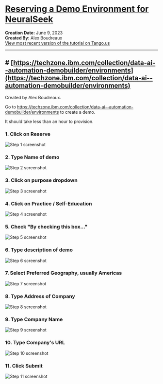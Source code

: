 # [Reserving a Demo Environment for NeuralSeek](https://app.tango.us/app/workflow/58dde586-1cd0-4666-b3db-ebec0cd62543?utm_source=markdown&utm_medium=markdown&utm_campaign=workflow%20export%20links)

__Creation Date:__ June 9, 2023  
__Created By:__ Alex Boudreaux  
[View most recent version of the tutorial on Tango.us](https://app.tango.us/app/workflow/58dde586-1cd0-4666-b3db-ebec0cd62543?utm_source=markdown&utm_medium=markdown&utm_campaign=workflow%20export%20links)



***




## # [https://techzone.ibm.com/collection/data-ai--automation-demobuilder/environments](https://techzone.ibm.com/collection/data-ai--automation-demobuilder/environments)
Created by Alex Boudreaux.

Go to https://techzone.ibm.com/collection/data-ai--automation-demobuilder/environments to create a demo.

It should take less than an hour to provision.


### 1. Click on Reserve
![Step 1 screenshot](https://images.tango.us/workflows/58dde586-1cd0-4666-b3db-ebec0cd62543/steps/927e8300-d22d-429c-8e89-bd4e9d27626a/a8b9b3db-2413-469f-81be-b8a5859db6f7.png?crop=focalpoint&fit=crop&fp-x=0.3705&fp-y=0.5561&fp-z=1.4182&w=1200&border=2%2CF4F2F7&border-radius=8%2C8%2C8%2C8&border-radius-inner=8%2C8%2C8%2C8&blend-align=bottom&blend-mode=normal&blend-x=0&blend-w=1200&blend64=aHR0cHM6Ly9pbWFnZXMudGFuZ28udXMvc3RhdGljL21hZGUtd2l0aC10YW5nby13YXRlcm1hcmstdjIucG5n&mark-x=255&mark-y=306&m64=aHR0cHM6Ly9pbWFnZXMudGFuZ28udXMvc3RhdGljL2JsYW5rLnBuZz9tYXNrPWNvcm5lcnMmYm9yZGVyPTYlMkNGRjc0NDImdz02ODkmaD02OCZmaXQ9Y3JvcCZjb3JuZXItcmFkaXVzPTEw)


### 2. Type Name of demo
![Step 2 screenshot](https://images.tango.us/workflows/58dde586-1cd0-4666-b3db-ebec0cd62543/steps/871d0290-9947-490b-84e1-8785a68c02f5/dd3140d4-a0b4-4baf-9240-b00ddb1dcff0.png?crop=focalpoint&fit=crop&fp-x=0.3884&fp-y=0.2835&fp-z=1.0205&w=1200&border=2%2CF4F2F7&border-radius=8%2C8%2C8%2C8&border-radius-inner=8%2C8%2C8%2C8&blend-align=bottom&blend-mode=normal&blend-x=0&blend-w=1200&blend64=aHR0cHM6Ly9pbWFnZXMudGFuZ28udXMvc3RhdGljL21hZGUtd2l0aC10YW5nby13YXRlcm1hcmstdjIucG5n&mark-x=25&mark-y=180&m64=aHR0cHM6Ly9pbWFnZXMudGFuZ28udXMvc3RhdGljL2JsYW5rLnBuZz9tYXNrPWNvcm5lcnMmYm9yZGVyPTYlMkNGRjc0NDImdz05MDImaD0zMyZmaXQ9Y3JvcCZjb3JuZXItcmFkaXVzPTEw)


### 3. Click on purpose dropdown 
![Step 3 screenshot](https://images.tango.us/workflows/58dde586-1cd0-4666-b3db-ebec0cd62543/steps/03417763-4dc7-4d6b-9853-c935001b6815/b8075899-1f6c-4d3d-9b72-bfabbf2827a7.png?crop=focalpoint&fit=crop&fp-x=0.3884&fp-y=0.4114&fp-z=1.0205&w=1200&border=2%2CF4F2F7&border-radius=8%2C8%2C8%2C8&border-radius-inner=8%2C8%2C8%2C8&blend-align=bottom&blend-mode=normal&blend-x=0&blend-w=1200&blend64=aHR0cHM6Ly9pbWFnZXMudGFuZ28udXMvc3RhdGljL21hZGUtd2l0aC10YW5nby13YXRlcm1hcmstdjIucG5n&mark-x=25&mark-y=269&m64=aHR0cHM6Ly9pbWFnZXMudGFuZ28udXMvc3RhdGljL2JsYW5rLnBuZz9tYXNrPWNvcm5lcnMmYm9yZGVyPTYlMkNGRjc0NDImdz05MDImaD0zMyZmaXQ9Y3JvcCZjb3JuZXItcmFkaXVzPTEw)


### 4. Click on Practice / Self-Education
![Step 4 screenshot](https://images.tango.us/workflows/58dde586-1cd0-4666-b3db-ebec0cd62543/steps/6c230403-22ec-4e71-ab52-33a335055269/72429f13-01e3-45e1-86b5-c4b042f91487.png?crop=focalpoint&fit=crop&fp-x=0.3884&fp-y=0.4902&fp-z=1.0205&w=1200&border=2%2CF4F2F7&border-radius=8%2C8%2C8%2C8&border-radius-inner=8%2C8%2C8%2C8&blend-align=bottom&blend-mode=normal&blend-x=0&blend-w=1200&blend64=aHR0cHM6Ly9pbWFnZXMudGFuZ28udXMvc3RhdGljL21hZGUtd2l0aC10YW5nby13YXRlcm1hcmstdjIucG5n&mark-x=25&mark-y=324&m64=aHR0cHM6Ly9pbWFnZXMudGFuZ28udXMvc3RhdGljL2JsYW5rLnBuZz9tYXNrPWNvcm5lcnMmYm9yZGVyPTYlMkNGRjc0NDImdz05MDImaD0zMyZmaXQ9Y3JvcCZjb3JuZXItcmFkaXVzPTEw)


### 5. Check "By checking this box..."
![Step 5 screenshot](https://images.tango.us/workflows/58dde586-1cd0-4666-b3db-ebec0cd62543/steps/80e2461f-ef76-4c55-9c05-c36c657a7e95/096b04dd-b640-462c-855a-60f2de9ba8d4.png?crop=focalpoint&fit=crop&fp-x=0.0282&fp-y=0.4887&fp-z=3.2377&w=1200&border=2%2CF4F2F7&border-radius=8%2C8%2C8%2C8&border-radius-inner=8%2C8%2C8%2C8&blend-align=bottom&blend-mode=normal&blend-x=0&blend-w=1200&blend64=aHR0cHM6Ly9pbWFnZXMudGFuZ28udXMvc3RhdGljL21hZGUtd2l0aC10YW5nby13YXRlcm1hcmstdjIucG5n&mark-x=100&mark-y=330&m64=aHR0cHM6Ly9pbWFnZXMudGFuZ28udXMvc3RhdGljL2JsYW5rLnBuZz9tYXNrPWNvcm5lcnMmYm9yZGVyPTYlMkNGRjc0NDImdz0yMCZoPTIwJmZpdD1jcm9wJmNvcm5lci1yYWRpdXM9MTA%3D)


### 6. Type description of demo
![Step 6 screenshot](https://images.tango.us/workflows/58dde586-1cd0-4666-b3db-ebec0cd62543/steps/26eada2f-97d9-4677-bb2c-663b865d3d93/04e675f6-27bb-4c77-9a26-68dbfc37084d.png?crop=focalpoint&fit=crop&fp-x=0.3884&fp-y=0.4641&fp-z=1.0205&w=1200&border=2%2CF4F2F7&border-radius=8%2C8%2C8%2C8&border-radius-inner=8%2C8%2C8%2C8&blend-align=bottom&blend-mode=normal&blend-x=0&blend-w=1200&blend64=aHR0cHM6Ly9pbWFnZXMudGFuZ28udXMvc3RhdGljL21hZGUtd2l0aC10YW5nby13YXRlcm1hcmstdjIucG5n&mark-x=25&mark-y=284&m64=aHR0cHM6Ly9pbWFnZXMudGFuZ28udXMvc3RhdGljL2JsYW5rLnBuZz9tYXNrPWNvcm5lcnMmYm9yZGVyPTYlMkNGRjc0NDImdz05MDImaD03NiZmaXQ9Y3JvcCZjb3JuZXItcmFkaXVzPTEw)


### 7. Select Preferred Geography, usually Americas
![Step 7 screenshot](https://images.tango.us/workflows/58dde586-1cd0-4666-b3db-ebec0cd62543/steps/4a056fd6-4673-4b63-bc40-4fe6b6241bad/12ebe6da-e031-4605-8079-c491350d9e40.png?crop=focalpoint&fit=crop&fp-x=0.3884&fp-y=0.6211&fp-z=1.0205&w=1200&border=2%2CF4F2F7&border-radius=8%2C8%2C8%2C8&border-radius-inner=8%2C8%2C8%2C8&blend-align=bottom&blend-mode=normal&blend-x=0&blend-w=1200&blend64=aHR0cHM6Ly9pbWFnZXMudGFuZ28udXMvc3RhdGljL21hZGUtd2l0aC10YW5nby13YXRlcm1hcmstdjIucG5n&mark-x=25&mark-y=401&m64=aHR0cHM6Ly9pbWFnZXMudGFuZ28udXMvc3RhdGljL2JsYW5rLnBuZz9tYXNrPWNvcm5lcnMmYm9yZGVyPTYlMkNGRjc0NDImdz05MDImaD0zMyZmaXQ9Y3JvcCZjb3JuZXItcmFkaXVzPTEw)


### 8. Type Address of Company
![Step 8 screenshot](https://images.tango.us/workflows/58dde586-1cd0-4666-b3db-ebec0cd62543/steps/28fc9988-807f-4b5e-85e5-5514b164a588/89326516-90a7-43f1-8877-a9fe1de74ecb.png?crop=focalpoint&fit=crop&fp-x=0.3884&fp-y=0.6280&fp-z=1.0205&w=1200&border=2%2CF4F2F7&border-radius=8%2C8%2C8%2C8&border-radius-inner=8%2C8%2C8%2C8&blend-align=bottom&blend-mode=normal&blend-x=0&blend-w=1200&blend64=aHR0cHM6Ly9pbWFnZXMudGFuZ28udXMvc3RhdGljL21hZGUtd2l0aC10YW5nby13YXRlcm1hcmstdjIucG5n&mark-x=25&mark-y=406&m64=aHR0cHM6Ly9pbWFnZXMudGFuZ28udXMvc3RhdGljL2JsYW5rLnBuZz9tYXNrPWNvcm5lcnMmYm9yZGVyPTYlMkNGRjc0NDImdz05MDImaD0zMyZmaXQ9Y3JvcCZjb3JuZXItcmFkaXVzPTEw)


### 9. Type Company Name
![Step 9 screenshot](https://images.tango.us/workflows/58dde586-1cd0-4666-b3db-ebec0cd62543/steps/7e74d2ac-58a8-495b-9cd9-b86f760e8519/ab0e6ba2-6f24-4b4d-82c9-f1a2d513edaf.png?crop=focalpoint&fit=crop&fp-x=0.3884&fp-y=0.7382&fp-z=1.0205&w=1200&border=2%2CF4F2F7&border-radius=8%2C8%2C8%2C8&border-radius-inner=8%2C8%2C8%2C8&blend-align=bottom&blend-mode=normal&blend-x=0&blend-w=1200&blend64=aHR0cHM6Ly9pbWFnZXMudGFuZ28udXMvc3RhdGljL21hZGUtd2l0aC10YW5nby13YXRlcm1hcmstdjIucG5n&mark-x=25&mark-y=482&m64=aHR0cHM6Ly9pbWFnZXMudGFuZ28udXMvc3RhdGljL2JsYW5rLnBuZz9tYXNrPWNvcm5lcnMmYm9yZGVyPTYlMkNGRjc0NDImdz05MDImaD0zMyZmaXQ9Y3JvcCZjb3JuZXItcmFkaXVzPTEw)


### 10. Type Company's URL
![Step 10 screenshot](https://images.tango.us/workflows/58dde586-1cd0-4666-b3db-ebec0cd62543/steps/d373f88e-9de8-4a35-946d-357f319888a3/c9758b05-87ca-4a3b-883c-45209b8c0bec.png?crop=focalpoint&fit=crop&fp-x=0.3884&fp-y=0.8484&fp-z=1.0205&w=1200&border=2%2CF4F2F7&border-radius=8%2C8%2C8%2C8&border-radius-inner=8%2C8%2C8%2C8&blend-align=bottom&blend-mode=normal&blend-x=0&blend-w=1200&blend64=aHR0cHM6Ly9pbWFnZXMudGFuZ28udXMvc3RhdGljL21hZGUtd2l0aC10YW5nby13YXRlcm1hcmstdjIucG5n&mark-x=25&mark-y=559&m64=aHR0cHM6Ly9pbWFnZXMudGFuZ28udXMvc3RhdGljL2JsYW5rLnBuZz9tYXNrPWNvcm5lcnMmYm9yZGVyPTYlMkNGRjc0NDImdz05MDImaD0zMyZmaXQ9Y3JvcCZjb3JuZXItcmFkaXVzPTEw)


### 11. Click Submit
![Step 11 screenshot](https://images.tango.us/workflows/58dde586-1cd0-4666-b3db-ebec0cd62543/steps/cd364447-ae11-4c0a-b0b4-2731b847ad86/62ab748c-5756-49b5-afb4-1f2c275dfbb0.png?crop=focalpoint&fit=crop&fp-x=0.5000&fp-y=0.5000&w=1200&border=2%2CF4F2F7&border-radius=8%2C8%2C8%2C8&border-radius-inner=8%2C8%2C8%2C8&blend-align=bottom&blend-mode=normal&blend-x=0&blend-w=1200&blend64=aHR0cHM6Ly9pbWFnZXMudGFuZ28udXMvc3RhdGljL21hZGUtd2l0aC10YW5nby13YXRlcm1hcmstdjIucG5n&mark-x=277&mark-y=381&m64=aHR0cHM6Ly9pbWFnZXMudGFuZ28udXMvc3RhdGljL2JsYW5rLnBuZz9tYXNrPWNvcm5lcnMmYm9yZGVyPTQlMkNGRjc0NDImdz04OTYmaD0xNDgmZml0PWNyb3AmY29ybmVyLXJhZGl1cz0xMA%3D%3D)

<br/>

